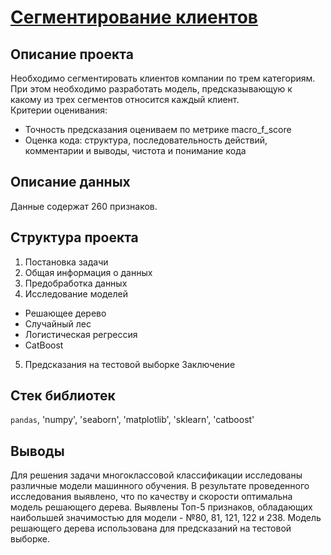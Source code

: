 # [Сегментирование клиентов](https://github.com/borisenko-ru/ds_projects/blob/main/02_Customer_Segmentation/task.ipynb)

## Описание проекта

Необходимо сегментировать клиентов компании по трем категориям. При этом необходимо разработать модель, предсказывающую к какому из трех сегментов относится каждый клиент.\
Критерии оценивания:
- Точность предсказания оцениваем по метрике macro_f_score
- Оценка кода: структура, последовательность действий, комментарии и выводы, чистота и понимание кода

## Описание данных

Данные содержат 260 признаков.

## Структура проекта

1. Постановка задачи
2. Общая информация о данных
3. Предобработка данных
4. Исследование моделей
- Решающее дерево
- Случайный лес
- Логистическая регрессия
- CatBoost
5. Предсказания на тестовой выборке
Заключение

## Стек библиотек
`pandas`, 'numpy', 'seaborn', 'matplotlib', 'sklearn', 'catboost'

## Выводы
Для решения задачи многоклассовой классификации исследованы различные модели машинного обучения. В результате проведенного исследования выявлено, что по качеству и скорости оптимальна модель решающего дерева. Выявлены Топ-5 признаков, обладающих наибольшей значимостью для модели - №80, 81, 121, 122 и 238. Модель решающего дерева использована для предсказаний на тестовой выборке.
